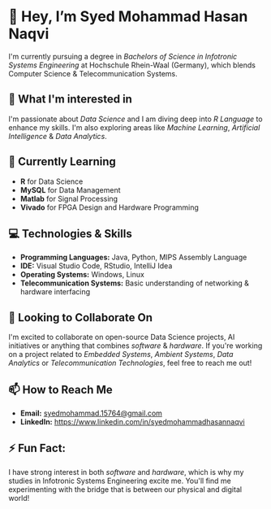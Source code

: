# 👋 Hey, I’m **Syed Mohammad Hasan Naqvi**
I'm currently pursuing a degree in *Bachelors of Science in Infotronic Systems Engineering* at
Hochschule Rhein-Waal (Germany), which blends Computer Science & Telecommunication Systems.

## 👀 **What I'm interested in**
I'm passionate about *Data Science* and I am diving deep into *R Language* to enhance my skills.
I'm also exploring areas like *Machine Learning*, *Artificial Intelligence* & *Data Analytics*.

## 🌱 **Currently Learning**
- **R** for Data Science
- **MySQL** for Data Management
- **Matlab** for Signal Processing
- **Vivado** for FPGA Design and Hardware Programming

## 💻 **Technologies & Skills**
- **Programming Languages:** Java, Python, MIPS Assembly Language
- **IDE:** Visual Studio Code, RStudio, IntelliJ Idea
- **Operating Systems:** Windows, Linux
- **Telecommunication Systems:** Basic understanding of networking & hardware interfacing 

## 💞️ **Looking to Collaborate On**
I'm excited to collaborate on open-source Data Science projects, AI initiatives or anything that
combines *software* & *hardware*. If you're working on a project related to *Embedded Systems*, *Ambient Systems*,
*Data Analytics* or *Telecommunication Technologies*, feel free to reach me out!

## 📫 **How to Reach Me**
- **Email:** syedmohammad.15764@gmail.com
- **LinkedIn:** https://www.linkedin.com/in/syedmohammadhasannaqvi

## ⚡ **Fun Fact:**
I have strong interest in both *software* and *hardware*, which is why my studies in Infotronic
Systems Engineering excite me. You'll find me experimenting with the bridge that is between our physical and digital world! 

